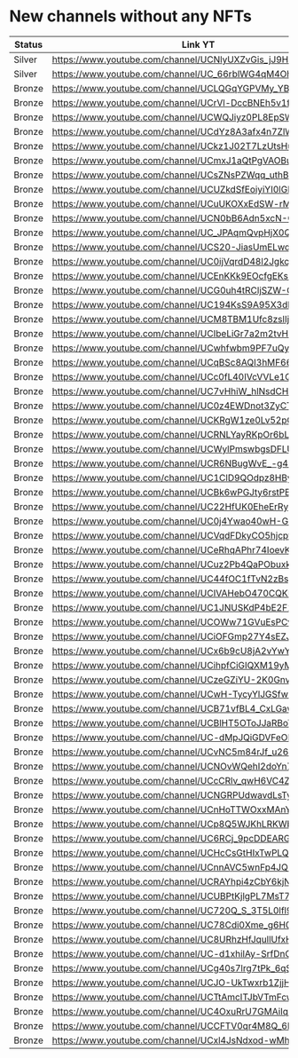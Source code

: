 # New channels without any NFTs

| Status | Link YT | Link Channel |
| --- | --- | --- |
| Silver | https://www.youtube.com/channel/UCNlyUXZvGis_jJ9HrCyAZ6Q | https://gleev.xyz/channel/59371 |
| Silver | https://www.youtube.com/channel/UC_66rblWG4qM4OhAAKDeLZQ | https://gleev.xyz/channel/64198 |
| Bronze | https://www.youtube.com/channel/UCLQGqYGPVMy_YBge0XvdRWw | https://gleev.xyz/channel/63547 |
| Bronze | https://www.youtube.com/channel/UCrVl-DccBNEh5v1fOFzL3Sw | https://gleev.xyz/channel/63971 |
| Bronze | https://www.youtube.com/channel/UCWQJiyz0PL8EpSW6OMbVB_g | https://gleev.xyz/channel/63972 |
| Bronze | https://www.youtube.com/channel/UCdYz8A3afx4n7ZlW5Yqh1sw | https://gleev.xyz/channel/63979 |
| Bronze | https://www.youtube.com/channel/UCkz1J02T7LzUtsHuiSIKZyA | https://gleev.xyz/channel/63981 |
| Bronze | https://www.youtube.com/channel/UCmxJ1aQtPgVAOBuXJuV1jAg | https://gleev.xyz/channel/63982 |
| Bronze | https://www.youtube.com/channel/UCsZNsPZWqq_uthBwTp3hnAg | https://gleev.xyz/channel/63989 |
| Bronze | https://www.youtube.com/channel/UCUZkdSfEoiyiYI0lGheclcA | https://gleev.xyz/channel/63993 |
| Bronze | https://www.youtube.com/channel/UCuUKOXxEdSW-rMp7inVDcpw | https://gleev.xyz/channel/63994 |
| Bronze | https://www.youtube.com/channel/UCN0bB6Adn5xcN-CD6K8huaw | https://gleev.xyz/channel/63995 |
| Bronze | https://www.youtube.com/channel/UC_JPAqmQvpHjX0QJP6I3yTQ | https://gleev.xyz/channel/64000 |
| Bronze | https://www.youtube.com/channel/UCS20-JiasUmELwdpNcc4r4Q | https://gleev.xyz/channel/64006 |
| Bronze | https://www.youtube.com/channel/UC0ijVqrdD48l2JgkcjgUdHA | https://gleev.xyz/channel/64008 |
| Bronze | https://www.youtube.com/channel/UCEnKKk9EOcfgEKs66loM9gQ | https://gleev.xyz/channel/64011 |
| Bronze | https://www.youtube.com/channel/UCG0uh4tRCljSZW-CET4HoNw | https://gleev.xyz/channel/64012 |
| Bronze | https://www.youtube.com/channel/UC194KsS9A95X3dkW_eT3YRg | https://gleev.xyz/channel/64014 |
| Bronze | https://www.youtube.com/channel/UCM8TBM1Ufc8zslIjuc_MQ4w | https://gleev.xyz/channel/64026 |
| Bronze | https://www.youtube.com/channel/UCIbeLiGr7a2m2tvH6LbrApQ | https://gleev.xyz/channel/64034 |
| Bronze | https://www.youtube.com/channel/UCwhfwbm9PF7uQygHn_IvHGA | https://gleev.xyz/channel/64036 |
| Bronze | https://www.youtube.com/channel/UCqBSc8AQI3hMF66C_65upzw | https://gleev.xyz/channel/64039 |
| Bronze | https://www.youtube.com/channel/UCc0fL40IVcVVLe1QmMIH4-A | https://gleev.xyz/channel/64041 |
| Bronze | https://www.youtube.com/channel/UC7vHhiW_hlNsdCH7u1h7LFw | https://gleev.xyz/channel/64044 |
| Bronze | https://www.youtube.com/channel/UC0z4EWDnot3ZyCTsqVpGUgw | https://gleev.xyz/channel/64059 |
| Bronze | https://www.youtube.com/channel/UCKRgW1ze0Lv52pOPuKEDGcg | https://gleev.xyz/channel/64068 |
| Bronze | https://www.youtube.com/channel/UCRNLYayRKpOr6bLTtPhWvlg | https://gleev.xyz/channel/64077 |
| Bronze | https://www.youtube.com/channel/UCWylPmswbgsDFLU5TNX6WKQ | https://gleev.xyz/channel/64085 |
| Bronze | https://www.youtube.com/channel/UCR6NBugWvE_-g4nh6fdwhaQ | https://gleev.xyz/channel/64090 |
| Bronze | https://www.youtube.com/channel/UC1ClD9QOdpz8HBy4MibHRng | https://gleev.xyz/channel/64091 |
| Bronze | https://www.youtube.com/channel/UCBk6wPGJty6rstPEqZkgODw | https://gleev.xyz/channel/64093 |
| Bronze | https://www.youtube.com/channel/UC22HfUK0EheErRygVHbmfEw | https://gleev.xyz/channel/64095 |
| Bronze | https://www.youtube.com/channel/UC0j4Ywao40wH-GkQrVyxsrw | https://gleev.xyz/channel/64096 |
| Bronze | https://www.youtube.com/channel/UCVqdFDkyCO5hjcptAipxplA | https://gleev.xyz/channel/64097 |
| Bronze | https://www.youtube.com/channel/UCeRhqAPhr74IoevKSt1mm2A | https://gleev.xyz/channel/64100 |
| Bronze | https://www.youtube.com/channel/UCuz2Pb4QaPObuxkwou76HoQ | https://gleev.xyz/channel/64114 |
| Bronze | https://www.youtube.com/channel/UC44fOC1fTvN2zBsp0YplOFA | https://gleev.xyz/channel/64128 |
| Bronze | https://www.youtube.com/channel/UCIVAHebO470CQKE5Y8faz3w | https://gleev.xyz/channel/64129 |
| Bronze | https://www.youtube.com/channel/UC1JNUSKdP4bE2F1KdusWIlQ | https://gleev.xyz/channel/64143 |
| Bronze | https://www.youtube.com/channel/UCOWw71GVuEsPCvZW3RiXl5g | https://gleev.xyz/channel/64145 |
| Bronze | https://www.youtube.com/channel/UCiOFGmp27Y4sEZJPfY8uTTA | https://gleev.xyz/channel/64148 |
| Bronze | https://www.youtube.com/channel/UCx6b9cU8jA2vYwYwNT5pe7Q | https://gleev.xyz/channel/64150 |
| Bronze | https://www.youtube.com/channel/UCihpfCiGIQXM19yMZTN5lkQ | https://gleev.xyz/channel/64151 |
| Bronze | https://www.youtube.com/channel/UCzeGZiYU-2K0GnvpfGUI1sQ | https://gleev.xyz/channel/64156 |
| Bronze | https://www.youtube.com/channel/UCwH-TycyYlJGSfw53azAQrw | https://gleev.xyz/channel/64162 |
| Bronze | https://www.youtube.com/channel/UCB71vfBL4_CxLGawX-qn58g | https://gleev.xyz/channel/64164 |
| Bronze | https://www.youtube.com/channel/UCBlHT5OToJJaRBoTXE4rH5w | https://gleev.xyz/channel/64166 |
| Bronze | https://www.youtube.com/channel/UC-dMpJQiGDVFeOMOsZgxomA | https://gleev.xyz/channel/64168 |
| Bronze | https://www.youtube.com/channel/UCvNC5m84rJf_u26T8UGCjzA | https://gleev.xyz/channel/64170 |
| Bronze | https://www.youtube.com/channel/UCNOvWQehI2doYn7T-voVvlw | https://gleev.xyz/channel/64171 |
| Bronze | https://www.youtube.com/channel/UCcCRlv_qwH6VC4ZS0K0Rjbg | https://gleev.xyz/channel/64172 |
| Bronze | https://www.youtube.com/channel/UCNGRPUdwavdLsTyD0Bw2Ckg | https://gleev.xyz/channel/64173 |
| Bronze | https://www.youtube.com/channel/UCnHoTTWOxxMAnYSirzF2RSA | https://gleev.xyz/channel/64177 |
| Bronze | https://www.youtube.com/channel/UCp8Q5WJKhLRKWbvwhIJbl8w | https://gleev.xyz/channel/64180 |
| Bronze | https://www.youtube.com/channel/UC6RCj_9pcDDEARGKaR7118Q | https://gleev.xyz/channel/64181 |
| Bronze | https://www.youtube.com/channel/UCHcCsGtHIxTwPLQhv5xJS_g | https://gleev.xyz/channel/64184 |
| Bronze | https://www.youtube.com/channel/UCnnAVC5wnFp4JQ9CEWDdFZg | https://gleev.xyz/channel/64195 |
| Bronze | https://www.youtube.com/channel/UCRAYhpi4zCbY6kjN1MUODdw | https://gleev.xyz/channel/64196 |
| Bronze | https://www.youtube.com/channel/UCUBPtKjlgPL7MsT7FAjSTNQ | https://gleev.xyz/channel/64197 |
| Bronze | https://www.youtube.com/channel/UC720Q_S_3T5L0lfl9ZcF76A | https://gleev.xyz/channel/64200 |
| Bronze | https://www.youtube.com/channel/UC78Cdi0Xme_g6H05i4DCa-w | https://gleev.xyz/channel/64206 |
| Bronze | https://www.youtube.com/channel/UC8URhzHfJqullUfxH0FvPwA | https://gleev.xyz/channel/64213 |
| Bronze | https://www.youtube.com/channel/UC-d1xhilAy-SrfDnOpk4Pow | https://gleev.xyz/channel/64214 |
| Bronze | https://www.youtube.com/channel/UCg40s7lrg7tPk_6qSrrP64Q | https://gleev.xyz/channel/64222 |
| Bronze | https://www.youtube.com/channel/UCJO-UkTwxrb1ZjjH438MwRg | https://gleev.xyz/channel/64226 |
| Bronze | https://www.youtube.com/channel/UCTtAmcITJbVTmFcwzMlrdfg | https://gleev.xyz/channel/64232 |
| Bronze | https://www.youtube.com/channel/UC4OxuRrU7GMAiIq-H2RqYvQ | https://gleev.xyz/channel/64234 |
| Bronze | https://www.youtube.com/channel/UCCFTV0qr4M8Q_6IcZ09b1tg | https://gleev.xyz/channel/64237 |
| Bronze | https://www.youtube.com/channel/UCxl4JsNdxod-wMh39KOrhlg | https://gleev.xyz/channel/64238 |